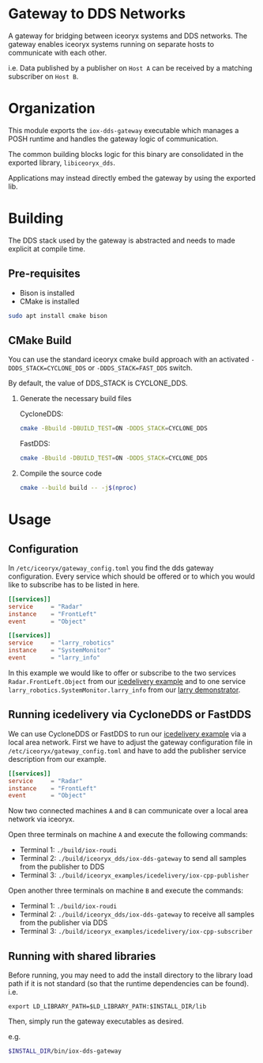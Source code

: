 # Gateway to DDS Networks

A gateway for bridging between iceoryx systems and DDS networks.
The gateway enables iceoryx systems running on separate hosts to communicate with each other.

i.e. Data published by a publisher on `Host A` can be received by a matching subscriber on `Host B`.

# Organization

This module exports the `iox-dds-gateway` executable which manages a POSH runtime
and handles the gateway logic of communication.

The common building blocks logic for this binary are consolidated in the exported
library, `libiceoryx_dds`.

Applications may instead directly embed the gateway by using the exported lib.

# Building

The DDS stack used by the gateway is abstracted and needs to made explicit at compile time.

## Pre-requisites

- Bison is installed
- CMake is installed

```bash
sudo apt install cmake bison
```

## CMake Build

You can use the standard iceoryx cmake build approach with an activated `-DDDS_STACK=CYCLONE_DDS`
or `-DDDS_STACK=FAST_DDS` switch.

By default, the value of DDS_STACK is CYCLONE_DDS.

1. Generate the necessary build files

   CycloneDDS:

   ```sh
   cmake -Bbuild -DBUILD_TEST=ON -DDDS_STACK=CYCLONE_DDS
   ```

   FastDDS:

   ```sh
   cmake -Bbuild -DBUILD_TEST=ON -DDDS_STACK=CYCLONE_DDS
   ```

2. Compile the source code

   ```sh
   cmake --build build -- -j$(nproc)
   ```

# Usage

## Configuration

In `/etc/iceoryx/gateway_config.toml` you find the dds gateway configuration.
Every service which should be offered or to which you would like to
subscribe has to be listed in here.

```toml
[[services]]
service     = "Radar"
instance    = "FrontLeft"
event       = "Object"

[[services]]
service     = "larry_robotics"
instance    = "SystemMonitor"
event       = "larry_info"
```

In this example we would like to offer or subscribe to the two services
`Radar.FrontLeft.Object` from our [icedelivery example](../iceoryx_examples/icedelivery)
and to one service `larry_robotics.SystemMonitor.larry_info` from our
[larry demonstrator](https://gitlab.com/larry.robotics/larry.robotics).

## Running icedelivery via CycloneDDS or FastDDS

We can use CycloneDDS or FastDDS to run our [icedelivery example](../iceoryx_examples/icedelivery)
via a local area network. First we have to adjust the gateway configuration file
in `/etc/iceoryx/gateway_config.toml` and have to add the publisher service description
from our example.

```toml
[[services]]
service     = "Radar"
instance    = "FrontLeft"
event       = "Object"
```

Now two connected machines `A` and `B` can communicate over a local area network
via iceoryx.

Open three terminals on machine `A` and execute the following commands:

- Terminal 1: `./build/iox-roudi`
- Terminal 2: `./build/iceoryx_dds/iox-dds-gateway` to send all samples from the publisher to DDS
- Terminal 3: `./build/iceoryx_examples/icedelivery/iox-cpp-publisher`

Open another three terminals on machine `B` and execute the commands:

- Terminal 1: `./build/iox-roudi`
- Terminal 2: `./build/iceoryx_dds/iox-dds-gateway` to receive all samples from the publisher via DDS
- Terminal 3: `./build/iceoryx_examples/icedelivery/iox-cpp-subscriber`

## Running with shared libraries

Before running, you may need to add the install directory to the library load
path if it is not standard (so that the runtime dependencies can be found).
i.e.

```
export LD_LIBRARY_PATH=$LD_LIBRARY_PATH:$INSTALL_DIR/lib
```

Then, simply run the gateway executables as desired.

e.g.

```bash
$INSTALL_DIR/bin/iox-dds-gateway
```
